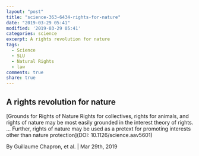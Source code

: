 ```yaml
---
layout: "post"
title: "science-363-6434-rights-for-nature"
date: "2019-03-29 05:41"
modified: '2019-03-29 05:41'
categories: science
excerpt: A rights revolution for nature
tags:
  - Science
  - SLU
  - Natural Rights
  - law
comments: true
share: true
---
```


## A rights revolution for nature

[Grounds for Rights of Nature Rights for collectives, rights for animals, and rights of nature may be most easily grounded in the interest theory of rights. ... Further, rights of nature may be used as a pretext for promoting interests other than nature protection](DOI: 10.1126/science.aav5601)

By Guillaume Chapron, et al. | Mar 29th, 2019
